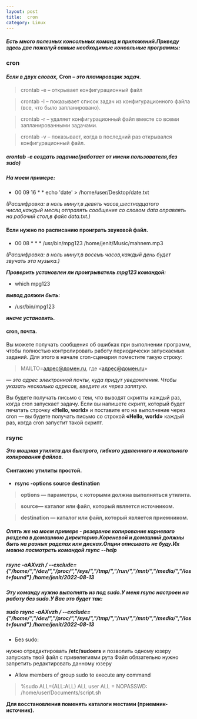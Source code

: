 ```yaml
---
layout: post
title:  cron
category: Linux
---
```


#### *Есть много полезных консольных команд и приложений.Приведу здесь две пожалуй самые необходимые консольные программы:*

### cron 

#### *Если в двух словах,*  **Cron** – *это планировщик задач*.

>crontab -e – открывает конфигурационный файл

>crontab -l – показывает список задач из конфигурационного файла (все, что было запланировано).

>crontab -r – удаляет конфигурационный файл вместе со всеми запланированными задачами.

>сrontab -v – показывает, когда в последний раз открывался конфигурационный файл.

##### crontab -e   создать задание(работает от имени пользователя,без sudo)

##### На моем примере: #####

- 00 09 16 * * echo 'date' > /home/user/Desktop/date.txt

*(Расшифровка: в ноль минут,в девять часов,шестнадцатого числа,каждый месяц отпралять сообщение со словом data оправлять на рабочий стол,в файл data.txt.)*

#### Если нужно по расписанию проиграть звуковой файл.

- 00 08 * * * /usr/bin/mpg123  /home/jenit/Music/mahnem.mp3

*(Расшифровка: в ноль минут,в восемь часов,каждый день будет звучать эта музыка.)*


***Проверить установлен ли проигрыватель mpg123 командой:***

- which mpg123 

***вывод должен быть:***

- /usr/bin/mpg123

***иначе установить.*** 

#### cron, почта.

Вы можете получать сообщения об ошибках при выполнении программ, чтобы полностью контролировать работу периодически запускаемых заданий. Для этого в начале cron-сценария поместите такую строку:

> MAILTO=адрес@домен.ru, где «адрес@домен.ru»

 — *это адрес электронной почты, куда придут уведомления. Чтобы указать несколько адресов, введите их через запятую*.
 
Вы будете получать письмо с тем, что выводят скрипты каждый раз, когда cron запускает задачу. Если вы напишете скрипт, который будет печатать строчку **«Hello, world»** и поставите его на выполнение через cron — вы будете получать письмо со строкой **«Hello, world»** каждый раз, когда cron запустит такой скрипт.

### rsync 

***Это мощная утилита для быстрого, гибкого удаленного и локального копирования файлов.***

#### Синтаксис утилиты простой. ####

- **rsync -options source destination**

>**options — параметры, с которыми должна выполняться утилита.**

>**source— каталог или файл, который является источником.**

> **destination — каталог или файл, который является приемником.**

##### Опять же на моем примере - резервное копирование корневого раздела в домашнюю директорию.Кореневой и домашний должны быть на разных раделах или дисках.Опции описывать не буду.Их можно посмотреть командой  *rsync --help* #####

##### rsync -aAXvzh / --exclude={"/home/*","/dev/*","/proc/*","/sys/*","/tmp/*","/run/*","/mnt/*","/media/*","/lost+found"} /home/jenit/2022-08-13 #####

***Эту команду нужно выполнять из под sudo.У меня rsync настроен на работу без sudo.У Вас это будет так:***

##### sudo rsync -aAXvzh / --exclude={"/home/*","/dev/*","/proc/*","/sys/*","/tmp/*","/run/*","/mnt/*","/media/*","/lost+found"} /home/jenit/2022-08-13 #####

 * Без sudo: 

нужно отредактировать **/etc/sudoers** и позволить одному юзеру запускать твой файл с привелегиями рута
Файл обязательно нужно запретить редактировать данному юзеру

 * Allow members of group sudo to execute any command

> %sudo ALL=(ALL:ALL) ALL
> user ALL = NOPASSWD: /home/user/Documents/script.sh

**Для восстановления поменять каталоги местами (приемник-источник).**